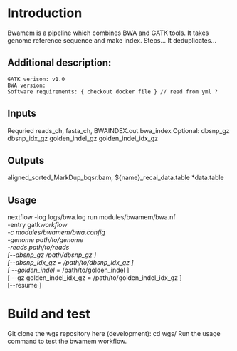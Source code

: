 # Introduction

Bwamem is a pipeline which combines BWA and GATK tools.
It takes genome reference sequence and make index.
Steps...
It deduplicates...

## Additional description:

    GATK verison: v1.0
    BWA version:
    Software requirements: { checkout docker file } // read from yml ?

## Inputs

Requried reads_ch, fasta_ch, BWAINDEX.out.bwa_index
Optional: dbsnp_gz dbsnp_idx_gz golden_indel_gz golden_indel_idx_gz

## Outputs

aligned_sorted_MarkDup_bqsr.bam, ${name}\_recal_data.table \*data.table

## Usage

nextflow -log logs/bwa.log run modules/bwamem/bwa.nf \
-entry gatk*workflow \
-c modules/bwamem/bwa.config \
-genome path/to/genome \
-reads path/to/reads \
[--dbsnp_gz /path/dbsnp_gz ] \
[--dbsnp_idx_gz = /path/to/dbsnp_idx_gz ] \
[ --golden_indel* = /path/to/golden_indel ] \
[ --gz golden_indel_idx_gz = /path/to/golden_indel_idx_gz ] \
[--resume ]

# Build and test

Git clone the wgs repository here (development):
cd wgs/
Run the usage command to test the bwamem workflow.
